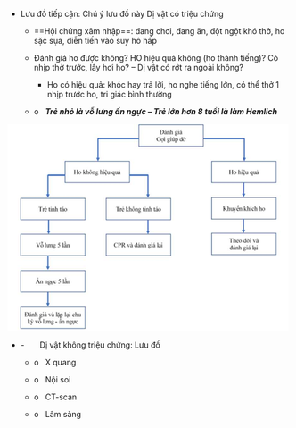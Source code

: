 - Lưu đồ tiếp cận: Chú ý lưu đồ này Dị vật có triệu chứng
  
	- ==Hội chứng xâm nhập==: đang chơi, đang ăn, đột ngột khó thở, ho sặc sụa, diễn tiến vào suy hô hấp
  
	- Đánh giá ho được không? HO hiệu quả không (ho thành tiếng)? Có nhịp thở trước, lấy hơi ho? – Dị vật có rớt ra ngoài không?
  
		- Ho có hiệu quả: khóc hay trả lời, ho nghe tiếng lớn, có thể thở 1 nhịp trước ho, tri giác bình thường
  
	- o   **_Trẻ nhỏ là vỗ lưng ấn ngực – Trẻ lớn hơn 8 tuổi là làm Hemlich_**
  

  
![Buổi 15 - Hệ thận niệu - RL đa cơ quan (Nhi-Nhiễm)-1687422867197.jpeg](../../../../../200%20Files/image/image/Bu%E1%BB%95i%2015%20-%20H%E1%BB%87%20th%E1%BA%ADn%20ni%E1%BB%87u%20-%20RL%20%C4%91a%20c%C6%A1%20quan%20(Nhi-Nhi%E1%BB%85m)-1687422867197.jpeg)
  

  
- -       Dị vật không triệu chứng: Lưu đồ
  
	- o   X quang
  
	- o   Nội soi
  
	- o   CT-scan
  
	- o   Lâm sàng